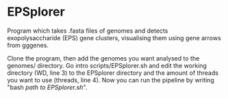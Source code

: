 # EPSplorer
Program which takes .fasta files of genomes and detects exopolysaccharide (EPS) gene clusters, visualising them using gene arrows from gggenes. 

Clone the program, then add the genomes you want analysed to the genomes/ directory. Go intro scripts/EPSplorer.sh and edit the working directory (WD, line 3) to the EPSplorer directory and the amount of threads you want to use (threads, line 4). Now you can run the pipeline by writing "bash *path to EPSplorer.sh*".


